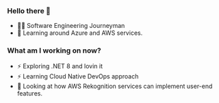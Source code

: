 ### Hello there 👋 

-  🧑🏽 Software Engineering Journeyman
-  🌱 Learning around Azure and AWS services.

### What am I working on now?
- ⚡ Exploring .NET 8 and lovin it
- ⚡ Learning Cloud Native DevOps approach
- 🌱 Looking at how AWS Rekognition services can implement user-end features.

<!--
**BaruaSourav/baruasourav** is a ✨ _special_ ✨ repository because its `README.md` (this file) appears on your GitHub profile.

Here are some ideas to get you started:

- 🔭 I’m currently working on ...
🌱 Looking at how AWS Rekognition services can implement user-end features.
- 👯 I’m looking to collaborate on ...
- 🤔 I’m looking for help with ...
- 💬 Ask me about ...
- 📫 How to reach me: ...
- 😄 Pronouns: ...
- ⚡ Fun fact: ...
-->
